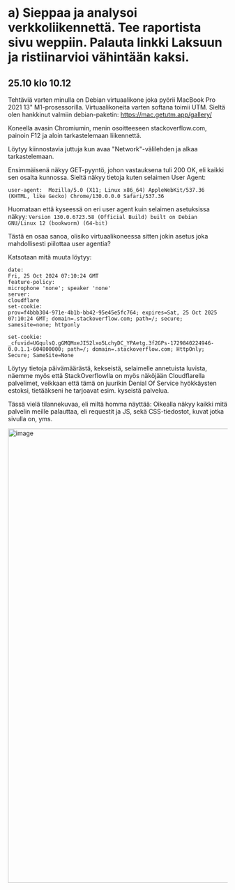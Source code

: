 #  a) Sieppaa ja analysoi verkkoliikennettä. Tee raportista sivu weppiin. Palauta linkki Laksuun ja ristiinarvioi vähintään kaksi.

## 25.10 klo 10.12

Tehtäviä varten minulla on Debian virtuaalikone joka pyörii MacBook Pro 2021 13" M1-prosessorilla. Virtuaalikoneita varten softana toimii UTM. Sieltä olen hankkinut valmiin debian-paketin: https://mac.getutm.app/gallery/

Koneella avasin Chromiumin, menin osoitteeseen stackoverflow.com, painoin F12 ja aloin tarkastelemaan liikennettä. 

Löytyy kiinnostavia juttuja kun avaa "Network"-välilehden ja alkaa tarkastelemaan.

Ensimmäisenä näkyy GET-pyyntö, johon vastauksena tuli 200 OK, eli kaikki sen osalta kunnossa. Sieltä näkyy tietoja kuten selaimen User Agent:

`user-agent:  Mozilla/5.0 (X11; Linux x86_64) AppleWebKit/537.36 (KHTML, like Gecko) Chrome/130.0.0.0 Safari/537.36`

Huomataan että kyseessä on eri user agent kuin selaimen asetuksissa näkyy: `Version 130.0.6723.58 (Official Build) built on Debian GNU/Linux 12 (bookworm) (64-bit)`

Tästä en osaa sanoa, olisiko virtuaalikoneessa sitten jokin asetus joka mahdollisesti piilottaa user agentia?

Katsotaan mitä muuta löytyy:
```
date:
Fri, 25 Oct 2024 07:10:24 GMT
feature-policy:
microphone 'none'; speaker 'none'
server:
cloudflare
set-cookie:
prov=f4bbb304-971e-4b1b-bb42-95e45e5fc764; expires=Sat, 25 Oct 2025 07:10:24 GMT; domain=.stackoverflow.com; path=/; secure; samesite=none; httponly

set-cookie:
_cfuvid=UGqulsQ.gGMQMxeJI52lxo5LchyDC_YPAetg.3f2GPs-1729840224946-0.0.1.1-604800000; path=/; domain=.stackoverflow.com; HttpOnly; Secure; SameSite=None
```

Löytyy tietoja päivämäärästä, kekseistä, selaimelle annetuista luvista, näemme myös että StackOverflowlla on myös näköjään Cloudflarella palvelimet, veikkaan että tämä on juurikin Denial Of Service hyökkäysten estoksi, tietääkseni he tarjoavat esim. kyseistä palvelua.

Tässä vielä tilannekuvaa, eli miltä homma näyttää: Oikealla näkyy kaikki mitä palvelin meille palauttaa, eli requestit ja JS, sekä CSS-tiedostot, kuvat jotka sivulla on, yms. 

<img width="1042" alt="image" src="https://github.com/user-attachments/assets/4e8b75ec-33da-436f-b204-168ed1efbcef">




